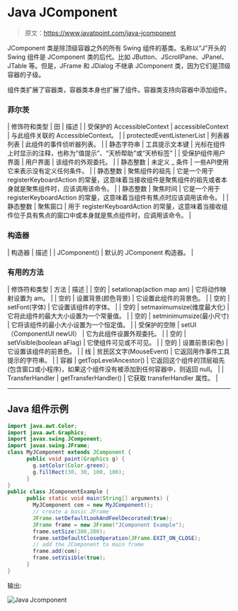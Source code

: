 # Java JComponent

> 原文：<https://www.javatpoint.com/java-jcomponent>

JComponent 类是除顶级容器之外的所有 Swing 组件的基类。名称以“J”开头的 Swing 组件是 JComponent 类的后代。比如 JButton、JScrollPane、JPanel、JTable 等。但是，JFrame 和 JDialog 不继承 JComponent 类，因为它们是顶级容器的子级。

组件类扩展了容器类，容器类本身也扩展了组件。容器类支持向容器中添加组件。

### 菲尔茨

| 修饰符和类型 | 田 | 描述 |
| 受保护的 AccessibleContext | accessibleContext | 与此组件关联的 AccessibleContext。 |
| protectedEventListenerList | 列表器列表 | 此组件的事件侦听器列表。 |
| 静态字符串 | 工具提示文本键 | 光标在组件上时显示的注释，也称为“值提示”、“天桥帮助”或“天桥标签” |
| 受保护组件用户界面 | 用户界面 | 该组件的外观委托。 |
| 静态整数 | 未定义 _ 条件 | 一些API使用它来表示没有定义任何条件。 |
| 静态整数 | 聚焦组件的祖先 | 它是一个用于 registerKeyboardAction 的常量，这意味着当接收组件是聚焦组件的祖先或者本身就是聚焦组件时，应该调用该命令。 |
| 静态整数 | 聚焦时间 | 它是一个用于 registerKeyboardAction 的常量，这意味着当组件有焦点时应该调用该命令。 |
| 静态整数 | 聚焦窗口 | 用于 registerKeyboardAction 的常量，这意味着当接收组件位于具有焦点的窗口中或本身就是焦点组件时，应调用该命令。 |

### 构造器

| 构造器 | 描述 |
| JComponent() | 默认的 JComponent 构造器。 |

### 有用的方法

| 修饰符和类型 | 方法 | 描述 |
| 空的 | setationap(action map am) | 它将动作映射设置为 am。 |
| 空的 | 设置背景(颜色背景) | 它设置此组件的背景色。 |
| 空的 | setFont(字体) | 它设置该组件的字体。 |
| 空的 | setmaximumsize(维度最大化) | 它将此组件的最大大小设置为一个常量值。 |
| 空的 | setminimumsize(最小尺寸) | 它将该组件的最小大小设置为一个恒定值。 |
| 受保护的空隙 | setUI（ComponentUI newUI） | 它为此组件设置外观委托。 |
| 空的 | setVisible(boolean aFlag) | 它使组件可见或不可见。 |
| 空的 | 设置前景(彩色) | 它设置该组件的前景色。 |
| 线 | 贫民区文字(MouseEvent) | 它返回用作事件工具提示的字符串。 |
| 容器 | getTopLevelAncestor() | 它返回这个组件的顶层祖先(包含窗口或小程序)，如果这个组件没有被添加到任何容器中，则返回 null。 |
| TransferHandler | getTransferHandler() | 它获取 transferHandler 属性。 |

* * *

## Java 组件示例

```java
import java.awt.Color;
import java.awt.Graphics;
import javax.swing.JComponent;
import javax.swing.JFrame;
class MyJComponent extends JComponent {
	  public void paint(Graphics g) {
	    g.setColor(Color.green);
	    g.fillRect(30, 30, 100, 100);
	  }
}
public class JComponentExample {
	  public static void main(String[] arguments) {
	    MyJComponent com = new MyJComponent();
	    // create a basic JFrame
	    JFrame.setDefaultLookAndFeelDecorated(true);
	    JFrame frame = new JFrame("JComponent Example");
	    frame.setSize(300,200);
	    frame.setDefaultCloseOperation(JFrame.EXIT_ON_CLOSE);
	    // add the JComponent to main frame
	    frame.add(com);
	    frame.setVisible(true);
	  }
}

```

输出:

![Java Jcomponent ](../img/2a8094aefdf52d990f0a1ce93e7c080d.png)